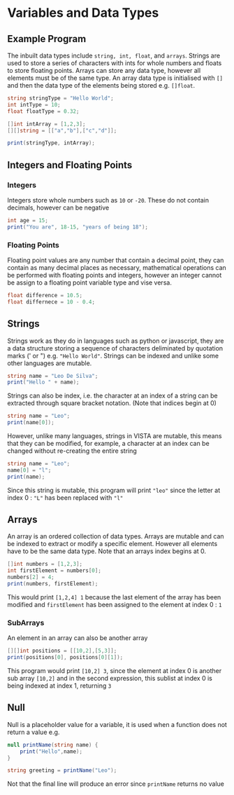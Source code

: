 # Variables and Data Types

## Example Program

The inbuilt data types include `string, int, float`, and `arrays`.  Strings are used to store a series of characters with ints for whole numbers and floats to store floating points. Arrays can store any data type, however all elements must be of the same type. An array data type is initialised with `[]` and then the data type of the elements being stored e.g. `[]float`.&#x20;

```csharp
string stringType = "Hello World";
int intType = 10;
float floatType = 0.32;

[]int intArray = [1,2,3];
[][]string = [["a","b"],["c","d"]];

print(stringType, intArray);
```

## Integers and Floating Points

### Integers

Integers store whole numbers such as `10` or `-20`. These do not contain decimals, however can be negative

```csharp
int age = 15;
print("You are", 18-15, "years of being 18");
```

### Floating Points

Floating point values are any number that contain a decimal point, they can contain as many decimal places as necessary, mathematical operations can be performed with floating points and integers, however an integer cannot be assign to a floating point variable type and vise versa.

```csharp
float difference = 10.5;
float differnece = 10 - 0.4;
```

## Strings

Strings work as they do in languages such as python or javascript, they are a data structure storing a sequence of characters deliminated by quotation marks (' or ") e.g. `"Hello World"`.  Strings can be indexed and unlike some other languages are mutable.

```csharp
string name = "Leo De Silva";
print("Hello " + name); 
```

Strings can also be index, i.e. the character at an index of a string can be extracted through square bracket notation. (Note that indices begin at 0)

```csharp
string name = "Leo";
print(name[0]);
```

However, unlike many languages, strings in VISTA are mutable, this means that they can be modified, for example, a character at an index can be changed without re-creating the entire string

```csharp
string name = "Leo";
name[0] = "l";
print(name);
```

Since this string is mutable, this program will print `"leo"` since the letter at index 0 : `"L"` has been replaced with `"l"`

## Arrays

An array is an ordered collection of data types. Arrays are mutable and can be indexed to extract or modify a specific element. However all elements have to be the same data type. Note that an arrays index begins at 0.

```csharp
[]int numbers = [1,2,3];
int firstElement = numbers[0];
numbers[2] = 4;
print(numbers, firstElement);
```

This would print `[1,2,4] 1` because the last element of the array has been modified and `firstElement` has been assigned to the element at index 0 : `1`

### SubArrays

An element in an array can also be another array

```csharp
[][]int positions = [[10,2],[5,3]];
print(positions[0], positions[0][1]);
```

This program would print `[10,2] 3`, since the element at index 0 is another sub array `[10,2]` and in the second expression, this sublist at index 0 is being indexed at index 1, returning `3`

## Null

Null is a placeholder value for a variable, it is used when a function does not return a value e.g.

```csharp
null printName(string name) {
    print("Hello",name);
}

string greeting = printName("Leo");
```

Not that the final line will produce an error since `printName` returns no value
